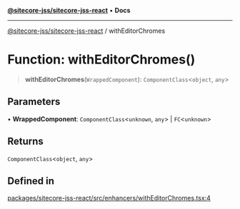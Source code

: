 [**@sitecore-jss/sitecore-jss-react**](../README.md) • **Docs**

***

[@sitecore-jss/sitecore-jss-react](../README.md) / withEditorChromes

# Function: withEditorChromes()

> **withEditorChromes**(`WrappedComponent`): `ComponentClass`\<`object`, `any`\>

## Parameters

• **WrappedComponent**: `ComponentClass`\<`unknown`, `any`\> \| `FC`\<`unknown`\>

## Returns

`ComponentClass`\<`object`, `any`\>

## Defined in

[packages/sitecore-jss-react/src/enhancers/withEditorChromes.tsx:4](https://github.com/Sitecore/jss/blob/afae5c8a8729af8f6d283032473cffb7fb5b43e6/packages/sitecore-jss-react/src/enhancers/withEditorChromes.tsx#L4)
